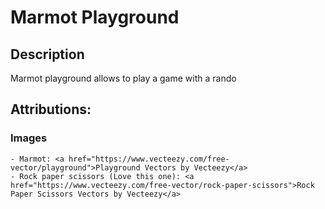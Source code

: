 # Marmot Playground

## Description

Marmot playground allows to play a game with a rando



## Attributions:

### Images
    - Marmot: <a href="https://www.vecteezy.com/free-vector/playground">Playground Vectors by Vecteezy</a>
    - Rock paper scissors (Love this one): <a href="https://www.vecteezy.com/free-vector/rock-paper-scissors">Rock Paper Scissors Vectors by Vecteezy</a> 